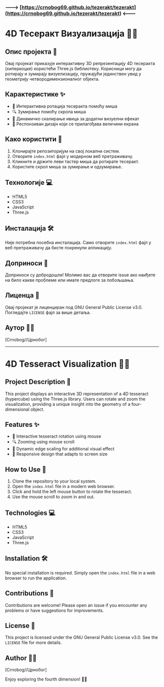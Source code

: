 ### ---> [https://crnobog69.github.io/tezerakt/tezerakt](https://crnobog69.github.io/tezerakt/tezerakt) <---

# 4D Тесеракт Визуализација 🔮🧊

## Опис пројекта 📝

Овај пројекат приказује интерактивну 3D репрезентацију 4D тесеракта (хиперкоцке) користећи Three.js библиотеку. Корисници могу да ротирају и зумирају визуелизацију, пружајући јединствен увид у геометрију четвородимензионалног објекта.

## Карактеристике ✨

- 🔄 Интерактивна ротација тесеракта помоћу миша
- 🔍 Зумирање помоћу скрола миша
- 🌈 Динамичко скалирање ивица за додатни визуелни ефекат
- 📱 Респонзиван дизајн који се прилагођава величини екрана

## Како користити 🚀

1. Клонирајте репозиторијум на свој локални систем.
2. Отворите `index.html` фајл у модерном веб претраживачу.
3. Кликните и држите леви тастер миша да ротирате тесеракт.
4. Користите скрол миша за зумирање и одзумирање.

## Технологије 💻

- HTML5
- CSS3
- JavaScript
- Three.js

## Инсталација 🛠️

Није потребна посебна инсталација. Само отворите `index.html` фајл у веб претраживачу да бисте покренули апликацију.

## Доприноси 🤝

Доприноси су добродошли! Молимо вас да отворите issue ако наиђете на било какве проблеме или имате предлоге за побољшања.

## Лиценца 📄

Овај пројекат је лиценциран под GNU General Public License v3.0. Погледајте `LICENSE` фајл за више детаља.

## Аутор 👨‍💻

[Crnobog//Црнобог]

---

# 4D Tesseract Visualization 🔮🧊

## Project Description 📝

This project displays an interactive 3D representation of a 4D tesseract (hypercube) using the Three.js library. Users can rotate and zoom the visualization, providing a unique insight into the geometry of a four-dimensional object.

## Features ✨

- 🔄 Interactive tesseract rotation using mouse
- 🔍 Zooming using mouse scroll
- 🌈 Dynamic edge scaling for additional visual effect
- 📱 Responsive design that adapts to screen size

## How to Use 🚀

1. Clone the repository to your local system.
2. Open the `index.html` file in a modern web browser.
3. Click and hold the left mouse button to rotate the tesseract.
4. Use the mouse scroll to zoom in and out.

## Technologies 💻

- HTML5
- CSS3
- JavaScript
- Three.js

## Installation 🛠️

No special installation is required. Simply open the `index.html` file in a web browser to run the application.

## Contributions 🤝

Contributions are welcome! Please open an issue if you encounter any problems or have suggestions for improvements.

## License 📄

This project is licensed under the GNU General Public License v3.0. See the `LICENSE` file for more details.

## Author 👨‍💻

[Crnobog//Црнобог]

Enjoy exploring the fourth dimension! 🌌🚀
